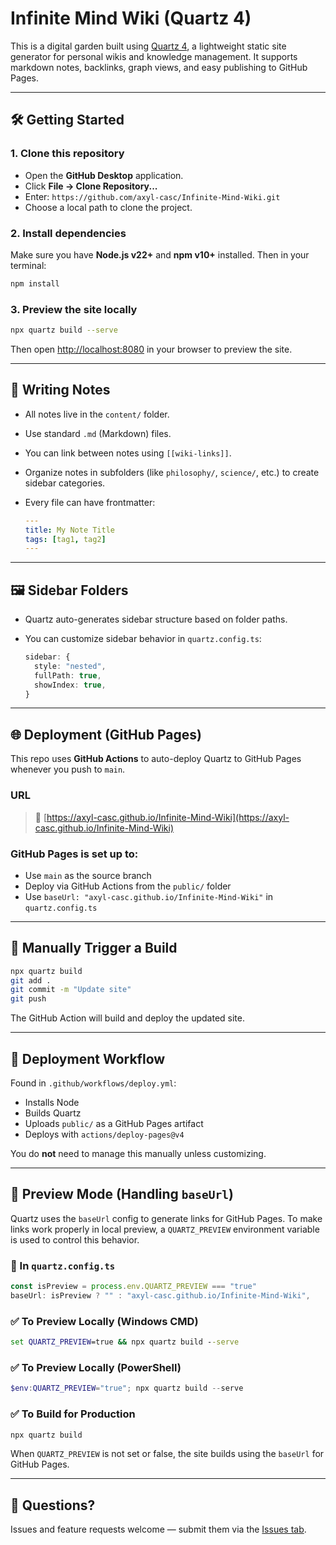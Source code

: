 # Infinite Mind Wiki (Quartz 4)

This is a digital garden built using [Quartz 4](https://quartz.jzhao.xyz), a lightweight static site generator for personal wikis and knowledge management. It supports markdown notes, backlinks, graph views, and easy publishing to GitHub Pages.

---

## 🛠️ Getting Started

### 1. Clone this repository

* Open the **GitHub Desktop** application.
* Click **File → Clone Repository...**
* Enter: `https://github.com/axyl-casc/Infinite-Mind-Wiki.git`
* Choose a local path to clone the project.

### 2. Install dependencies

Make sure you have **Node.js v22+** and **npm v10+** installed. Then in your terminal:

```bash
npm install
```

### 3. Preview the site locally

```bash
npx quartz build --serve
```

Then open [http://localhost:8080](http://localhost:8080) in your browser to preview the site.

---

## 🧠 Writing Notes

* All notes live in the `content/` folder.
* Use standard `.md` (Markdown) files.
* You can link between notes using `[[wiki-links]]`.
* Organize notes in subfolders (like `philosophy/`, `science/`, etc.) to create sidebar categories.
* Every file can have frontmatter:

  ```yaml
  ---
  title: My Note Title
  tags: [tag1, tag2]
  ---
  ```

---

## 🖼️ Sidebar Folders

* Quartz auto-generates sidebar structure based on folder paths.
* You can customize sidebar behavior in `quartz.config.ts`:

  ```ts
  sidebar: {
    style: "nested",
    fullPath: true,
    showIndex: true,
  }
  ```

---

## 🌐 Deployment (GitHub Pages)

This repo uses **GitHub Actions** to auto-deploy Quartz to GitHub Pages whenever you push to `main`.

### URL

> 📎 [https://axyl-casc.github.io/Infinite-Mind-Wiki](https://axyl-casc.github.io/Infinite-Mind-Wiki)

### GitHub Pages is set up to:

* Use `main` as the source branch
* Deploy via GitHub Actions from the `public/` folder
* Use `baseUrl: "axyl-casc.github.io/Infinite-Mind-Wiki"` in `quartz.config.ts`

---

## 🔁 Manually Trigger a Build

```bash
npx quartz build
git add .
git commit -m "Update site"
git push
```

The GitHub Action will build and deploy the updated site.

---

## 🤖 Deployment Workflow

Found in `.github/workflows/deploy.yml`:

* Installs Node
* Builds Quartz
* Uploads `public/` as a GitHub Pages artifact
* Deploys with `actions/deploy-pages@v4`

You do **not** need to manage this manually unless customizing.

---

## 🔀 Preview Mode (Handling `baseUrl`)

Quartz uses the `baseUrl` config to generate links for GitHub Pages. To make links work properly in local preview, a `QUARTZ_PREVIEW` environment variable is used to control this behavior.

### 🔧 In `quartz.config.ts`

```ts
const isPreview = process.env.QUARTZ_PREVIEW === "true"
baseUrl: isPreview ? "" : "axyl-casc.github.io/Infinite-Mind-Wiki",
```

### ✅ To Preview Locally (Windows CMD)

```cmd
set QUARTZ_PREVIEW=true && npx quartz build --serve
```

### ✅ To Preview Locally (PowerShell)

```powershell
$env:QUARTZ_PREVIEW="true"; npx quartz build --serve
```

### ✅ To Build for Production

```bash
npx quartz build
```

When `QUARTZ_PREVIEW` is not set or false, the site builds using the `baseUrl` for GitHub Pages.

---

## 💬 Questions?

Issues and feature requests welcome — submit them via the [Issues tab](https://github.com/axyl-casc/Infinite-Mind-Wiki/issues).
